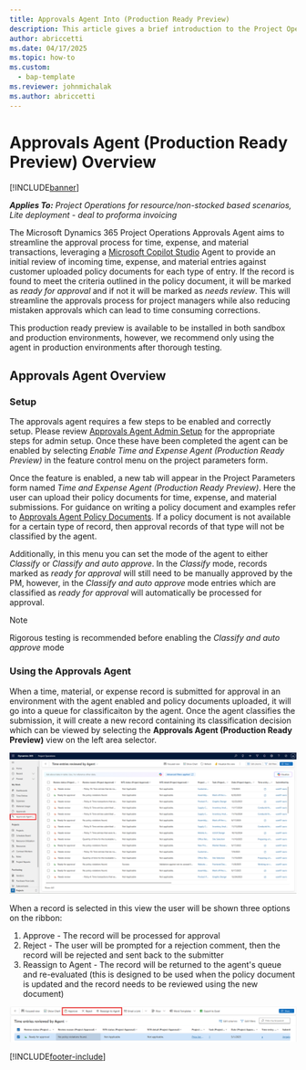```yaml
---
title: Approvals Agent Into (Production Ready Preview)
description: This article gives a brief introduction to the Project Operations Approvals agent.
author: abriccetti
ms.date: 04/17/2025
ms.topic: how-to
ms.custom: 
  - bap-template
ms.reviewer: johnmichalak
ms.author: abriccetti
---
```


# Approvals Agent (Production Ready Preview) Overview

[!INCLUDE[banner](../includes/banner.md)]

_**Applies To:** Project Operations for resource/non-stocked based scenarios, Lite deployment - deal to proforma invoicing_

The Microsoft Dynamics 365 Project Operations Approvals Agent aims to streamline the approval process for time, expense, and material transactions, leveraging a [Microsoft Copilot Studio](https://learn.microsoft.com/en-us/microsoft-copilot-studio/fundamentals-what-is-copilot-studio) Agent to provide an initial review of incoming time, expense, and material entries against customer uploaded policy documents for each type of entry. If the record is found to meet the criteria outlined in the policy document, it will be marked as *ready for approval* and if not it will be marked as *needs review*. This will streamline the approvals process for project managers while also reducing mistaken approvals which can lead to time consuming corrections.

This production ready preview is available to be installed in both sandbox and production environments, however, we recommend only using the agent in production environments after thorough testing.

## Approvals Agent Overview

### Setup

The approvals agent requires a few steps to be enabled and correctly setup. Please review [Approvals Agent Admin Setup](./approvals-agent-admin-setup) for the appropriate steps for admin setup. Once these have been completed the agent can be enabled by selecting *Enable Time and Expense Agent (Production Ready Preview)* in the feature control menu on the project parameters form.

Once the feature is enabled, a new tab will appear in the Project Parameters form named *Time and Expense Agent (Production Ready Preview)*. Here the user can upload their policy documents for time, expense, and material submissions. For guidance on writing a policy document and examples refer to [Approvals Agent Policy Documents](./approvals-agent-policy). If a policy document is not available for a certain type of record, then approval records of that type will not be classified by the agent.

Additionally, in this menu you can set the mode of the agent to either *Classify* or *Classify and auto approve*. In the *Classify* mode, records marked as *ready for approval* will still need to be manually approved by the PM, however, in the *Classify and auto approve* mode entries which are classified as *ready for approval* will automatically be processed for approval. 

> [!NOTE]
> Rigorous testing is recommended before enabling the *Classify and auto approve* mode

### Using the Approvals Agent

When a time, material, or expense record is submitted for approval in an environment with the agent enabled and policy documents uploaded, it will go into a queue for classificaiton by the agent. Once the agent classifies the submission, it will create a new record containing its classification decision which can be viewed by selecting the **Approvals Agent (Production Ready Preview)** view on the left area selector.

![View of records the agent has classified](media/agentviewscreenshot.png)

When a record is selected in this view the user will be shown three options on the ribbon: 

  1. Approve - The record will be processed for approval
  2. Reject - The user will be prompted for a rejection comment, then the record will be rejected and sent back to the submitter
  3. Reassign to Agent - The record will be returned to the agent's queue and re-evaluated (this is designed to be used when the policy document is updated and the record needs to be reviewed using the new document)

![Options when a record is selected](media/agentoptions.png)

[!INCLUDE[footer-include](../includes/footer-banner.md)]
